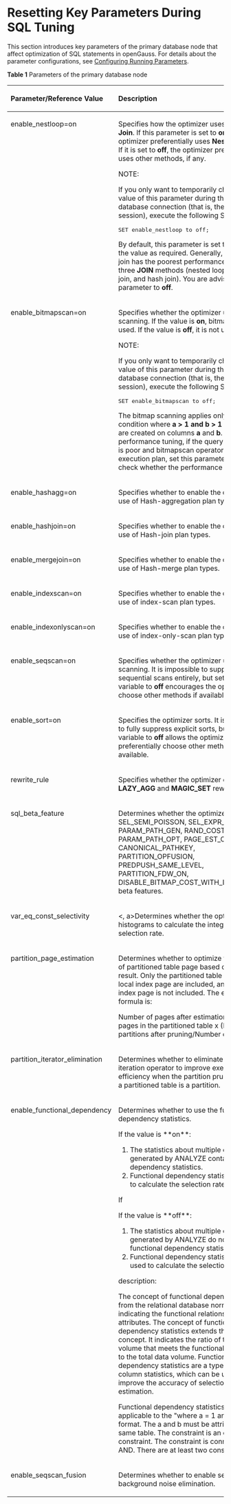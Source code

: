 # Resetting Key Parameters During SQL Tuning<a name="EN-US_TOPIC_0289900358"></a>

This section introduces key parameters of the primary database node that affect optimization of SQL statements in openGauss. For details about the parameter configurations, see  [Configuring Running Parameters](configuring-running-parameters.md).

**Table  1**  Parameters of the primary database node

<a name="en-us_topic_0283136922_en-us_topic_0237121530_en-us_topic_0073253807_en-us_topic_0062520027_table6114302"></a>
<table><thead align="left"><tr id="en-us_topic_0283136922_en-us_topic_0237121530_en-us_topic_0073253807_en-us_topic_0062520027_row21522166"><th class="cellrowborder" valign="top" width="26.5%" id="mcps1.2.3.1.1"><p id="en-us_topic_0283136922_en-us_topic_0237121530_en-us_topic_0073253807_en-us_topic_0062520027_p65573909"><a name="en-us_topic_0283136922_en-us_topic_0237121530_en-us_topic_0073253807_en-us_topic_0062520027_p65573909"></a><a name="en-us_topic_0283136922_en-us_topic_0237121530_en-us_topic_0073253807_en-us_topic_0062520027_p65573909"></a>Parameter/Reference Value</p>
</th>
<th class="cellrowborder" valign="top" width="73.5%" id="mcps1.2.3.1.2"><p id="en-us_topic_0283136922_en-us_topic_0237121530_en-us_topic_0073253807_en-us_topic_0062520027_p9886408"><a name="en-us_topic_0283136922_en-us_topic_0237121530_en-us_topic_0073253807_en-us_topic_0062520027_p9886408"></a><a name="en-us_topic_0283136922_en-us_topic_0237121530_en-us_topic_0073253807_en-us_topic_0062520027_p9886408"></a>Description</p>
</th>
</tr>
</thead>
<tbody><tr id="en-us_topic_0283136922_en-us_topic_0237121530_en-us_topic_0073253807_en-us_topic_0062520027_row59628243"><td class="cellrowborder" valign="top" width="26.5%" headers="mcps1.2.3.1.1 "><p id="en-us_topic_0283136922_en-us_topic_0237121530_en-us_topic_0073253807_en-us_topic_0062520027_p65158399"><a name="en-us_topic_0283136922_en-us_topic_0237121530_en-us_topic_0073253807_en-us_topic_0062520027_p65158399"></a><a name="en-us_topic_0283136922_en-us_topic_0237121530_en-us_topic_0073253807_en-us_topic_0062520027_p65158399"></a>enable_nestloop=on</p>
</td>
<td class="cellrowborder" valign="top" width="73.5%" headers="mcps1.2.3.1.2 "><p id="en-us_topic_0283136922_en-us_topic_0237121530_en-us_topic_0073253807_en-us_topic_0062520027_p43339000"><a name="en-us_topic_0283136922_en-us_topic_0237121530_en-us_topic_0073253807_en-us_topic_0062520027_p43339000"></a><a name="en-us_topic_0283136922_en-us_topic_0237121530_en-us_topic_0073253807_en-us_topic_0062520027_p43339000"></a>Specifies how the optimizer uses <strong id="b126812138114"><a name="b126812138114"></a><a name="b126812138114"></a>Nest Loop Join</strong>. If this parameter is set to <strong id="b422513212110"><a name="b422513212110"></a><a name="b422513212110"></a>on</strong>, the optimizer preferentially uses <strong id="b1923062117111"><a name="b1923062117111"></a><a name="b1923062117111"></a>Nest Loop Join</strong>. If it is set to <strong id="b132312021181112"><a name="b132312021181112"></a><a name="b132312021181112"></a>off</strong>, the optimizer preferentially uses other methods, if any.</p>
<div class="note" id="en-us_topic_0283136922_en-us_topic_0237121530_en-us_topic_0073253807_en-us_topic_0062520027_note1238574948"><a name="en-us_topic_0283136922_en-us_topic_0237121530_en-us_topic_0073253807_en-us_topic_0062520027_note1238574948"></a><a name="en-us_topic_0283136922_en-us_topic_0237121530_en-us_topic_0073253807_en-us_topic_0062520027_note1238574948"></a><span class="notetitle"> NOTE: </span><div class="notebody"><p id="en-us_topic_0283136922_en-us_topic_0237121530_en-us_topic_0073253807_en-us_topic_0062520027_p19810311241"><a name="en-us_topic_0283136922_en-us_topic_0237121530_en-us_topic_0073253807_en-us_topic_0062520027_p19810311241"></a><a name="en-us_topic_0283136922_en-us_topic_0237121530_en-us_topic_0073253807_en-us_topic_0062520027_p19810311241"></a>If you only want to temporarily change the value of this parameter during the current database connection (that is, the current session), execute the following SQL statement:</p>
<a name="en-us_topic_0283136922_en-us_topic_0237121530_en-us_topic_0073253807_en-us_topic_0062520027_screen181041115417"></a><a name="en-us_topic_0283136922_en-us_topic_0237121530_en-us_topic_0073253807_en-us_topic_0062520027_screen181041115417"></a><pre class="screen" codetype="Sql" id="en-us_topic_0283136922_en-us_topic_0237121530_en-us_topic_0073253807_en-us_topic_0062520027_screen181041115417">SET enable_nestloop to off;</pre>
</div></div>
<p id="en-us_topic_0283136922_en-us_topic_0237121530_en-us_topic_0073253807_en-us_topic_0062520027_p33568521162216"><a name="en-us_topic_0283136922_en-us_topic_0237121530_en-us_topic_0073253807_en-us_topic_0062520027_p33568521162216"></a><a name="en-us_topic_0283136922_en-us_topic_0237121530_en-us_topic_0073253807_en-us_topic_0062520027_p33568521162216"></a>By default, this parameter is set to <strong id="b19986249181113"><a name="b19986249181113"></a><a name="b19986249181113"></a>on</strong>. Change the value as required. Generally, nested loop join has the poorest performance among the three <strong id="b42241357181113"><a name="b42241357181113"></a><a name="b42241357181113"></a>JOIN</strong> methods (nested loop join, merge join, and hash join). You are advised to set this parameter to <strong id="b62311579110"><a name="b62311579110"></a><a name="b62311579110"></a>off</strong>.</p>
</td>
</tr>
<tr id="en-us_topic_0283136922_en-us_topic_0237121530_en-us_topic_0073253807_en-us_topic_0062520027_row24129853"><td class="cellrowborder" valign="top" width="26.5%" headers="mcps1.2.3.1.1 "><p id="en-us_topic_0283136922_en-us_topic_0237121530_en-us_topic_0073253807_en-us_topic_0062520027_p8361080"><a name="en-us_topic_0283136922_en-us_topic_0237121530_en-us_topic_0073253807_en-us_topic_0062520027_p8361080"></a><a name="en-us_topic_0283136922_en-us_topic_0237121530_en-us_topic_0073253807_en-us_topic_0062520027_p8361080"></a>enable_bitmapscan=on</p>
</td>
<td class="cellrowborder" valign="top" width="73.5%" headers="mcps1.2.3.1.2 "><p id="en-us_topic_0283136922_en-us_topic_0237121530_en-us_topic_0073253807_en-us_topic_0062520027_p6158855"><a name="en-us_topic_0283136922_en-us_topic_0237121530_en-us_topic_0073253807_en-us_topic_0062520027_p6158855"></a><a name="en-us_topic_0283136922_en-us_topic_0237121530_en-us_topic_0073253807_en-us_topic_0062520027_p6158855"></a>Specifies whether the optimizer uses bitmap scanning. If the value is <strong id="b2091162112126"><a name="b2091162112126"></a><a name="b2091162112126"></a>on</strong>, bitmap scanning is used. If the value is <strong id="b498102116126"><a name="b498102116126"></a><a name="b498102116126"></a>off</strong>, it is not used.</p>
<div class="note" id="en-us_topic_0283136922_en-us_topic_0237121530_en-us_topic_0073253807_en-us_topic_0062520027_note1657011214411"><a name="en-us_topic_0283136922_en-us_topic_0237121530_en-us_topic_0073253807_en-us_topic_0062520027_note1657011214411"></a><a name="en-us_topic_0283136922_en-us_topic_0237121530_en-us_topic_0073253807_en-us_topic_0062520027_note1657011214411"></a><span class="notetitle"> NOTE: </span><div class="notebody"><p id="en-us_topic_0283136922_en-us_topic_0237121530_en-us_topic_0073253807_en-us_topic_0062520027_p747814301147"><a name="en-us_topic_0283136922_en-us_topic_0237121530_en-us_topic_0073253807_en-us_topic_0062520027_p747814301147"></a><a name="en-us_topic_0283136922_en-us_topic_0237121530_en-us_topic_0073253807_en-us_topic_0062520027_p747814301147"></a>If you only want to temporarily change the value of this parameter during the current database connection (that is, the current session), execute the following SQL statement:</p>
<a name="en-us_topic_0283136922_en-us_topic_0237121530_en-us_topic_0073253807_en-us_topic_0062520027_screen124788309416"></a><a name="en-us_topic_0283136922_en-us_topic_0237121530_en-us_topic_0073253807_en-us_topic_0062520027_screen124788309416"></a><pre class="screen" codetype="Sql" id="en-us_topic_0283136922_en-us_topic_0237121530_en-us_topic_0073253807_en-us_topic_0062520027_screen124788309416">SET enable_bitmapscan to off;</pre>
</div></div>
<p id="en-us_topic_0283136922_en-us_topic_0237121530_en-us_topic_0073253807_en-us_topic_0062520027_p36534824162516"><a name="en-us_topic_0283136922_en-us_topic_0237121530_en-us_topic_0073253807_en-us_topic_0062520027_p36534824162516"></a><a name="en-us_topic_0283136922_en-us_topic_0237121530_en-us_topic_0073253807_en-us_topic_0062520027_p36534824162516"></a>The bitmap scanning applies only in the query condition where <strong id="b1729183412123"><a name="b1729183412123"></a><a name="b1729183412123"></a>a &gt; 1 and b &gt; 1</strong> and indexes are created on columns <strong id="b973783419122"><a name="b973783419122"></a><a name="b973783419122"></a>a</strong> and <strong id="b274043412123"><a name="b274043412123"></a><a name="b274043412123"></a>b</strong>. During performance tuning, if the query performance is poor and bitmapscan operators are in the execution plan, set this parameter to <strong id="b763414781315"><a name="b763414781315"></a><a name="b763414781315"></a>off</strong> and check whether the performance is improved.</p>
</td>
</tr>
<tr id="en-us_topic_0283136922_en-us_topic_0237121530_en-us_topic_0073253807_en-us_topic_0062520027_row3177297143544"><td class="cellrowborder" valign="top" width="26.5%" headers="mcps1.2.3.1.1 "><p id="en-us_topic_0283136922_en-us_topic_0237121530_en-us_topic_0073253807_en-us_topic_0062520027_p66890776143554"><a name="en-us_topic_0283136922_en-us_topic_0237121530_en-us_topic_0073253807_en-us_topic_0062520027_p66890776143554"></a><a name="en-us_topic_0283136922_en-us_topic_0237121530_en-us_topic_0073253807_en-us_topic_0062520027_p66890776143554"></a>enable_hashagg=on</p>
</td>
<td class="cellrowborder" valign="top" width="73.5%" headers="mcps1.2.3.1.2 "><p id="en-us_topic_0283136922_en-us_topic_0237121530_en-us_topic_0073253807_en-us_topic_0062520027_p34548229143544"><a name="en-us_topic_0283136922_en-us_topic_0237121530_en-us_topic_0073253807_en-us_topic_0062520027_p34548229143544"></a><a name="en-us_topic_0283136922_en-us_topic_0237121530_en-us_topic_0073253807_en-us_topic_0062520027_p34548229143544"></a>Specifies whether to enable the optimizer's use of Hash-aggregation plan types.</p>
</td>
</tr>
<tr id="en-us_topic_0283136922_en-us_topic_0237121530_en-us_topic_0073253807_en-us_topic_0062520027_row21449639145156"><td class="cellrowborder" valign="top" width="26.5%" headers="mcps1.2.3.1.1 "><p id="en-us_topic_0283136922_en-us_topic_0237121530_en-us_topic_0073253807_en-us_topic_0062520027_p4800916314528"><a name="en-us_topic_0283136922_en-us_topic_0237121530_en-us_topic_0073253807_en-us_topic_0062520027_p4800916314528"></a><a name="en-us_topic_0283136922_en-us_topic_0237121530_en-us_topic_0073253807_en-us_topic_0062520027_p4800916314528"></a>enable_hashjoin=on</p>
</td>
<td class="cellrowborder" valign="top" width="73.5%" headers="mcps1.2.3.1.2 "><p id="en-us_topic_0283136922_en-us_topic_0237121530_en-us_topic_0073253807_en-us_topic_0062520027_p3794196145156"><a name="en-us_topic_0283136922_en-us_topic_0237121530_en-us_topic_0073253807_en-us_topic_0062520027_p3794196145156"></a><a name="en-us_topic_0283136922_en-us_topic_0237121530_en-us_topic_0073253807_en-us_topic_0062520027_p3794196145156"></a>Specifies whether to enable the optimizer's use of Hash-join plan types.</p>
</td>
</tr>
<tr id="en-us_topic_0283136922_en-us_topic_0237121530_en-us_topic_0073253807_en-us_topic_0062520027_row31678976115536"><td class="cellrowborder" valign="top" width="26.5%" headers="mcps1.2.3.1.1 "><p id="en-us_topic_0283136922_en-us_topic_0237121530_en-us_topic_0073253807_en-us_topic_0062520027_p15860301115536"><a name="en-us_topic_0283136922_en-us_topic_0237121530_en-us_topic_0073253807_en-us_topic_0062520027_p15860301115536"></a><a name="en-us_topic_0283136922_en-us_topic_0237121530_en-us_topic_0073253807_en-us_topic_0062520027_p15860301115536"></a>enable_mergejoin=on</p>
</td>
<td class="cellrowborder" valign="top" width="73.5%" headers="mcps1.2.3.1.2 "><p id="en-us_topic_0283136922_en-us_topic_0237121530_en-us_topic_0073253807_en-us_topic_0062520027_p31236364115637"><a name="en-us_topic_0283136922_en-us_topic_0237121530_en-us_topic_0073253807_en-us_topic_0062520027_p31236364115637"></a><a name="en-us_topic_0283136922_en-us_topic_0237121530_en-us_topic_0073253807_en-us_topic_0062520027_p31236364115637"></a>Specifies whether to enable the optimizer's use of Hash-merge plan types.</p>
</td>
</tr>
<tr id="en-us_topic_0283136922_en-us_topic_0237121530_en-us_topic_0073253807_en-us_topic_0062520027_row65339861145225"><td class="cellrowborder" valign="top" width="26.5%" headers="mcps1.2.3.1.1 "><p id="en-us_topic_0283136922_en-us_topic_0237121530_en-us_topic_0073253807_en-us_topic_0062520027_p41108231145313"><a name="en-us_topic_0283136922_en-us_topic_0237121530_en-us_topic_0073253807_en-us_topic_0062520027_p41108231145313"></a><a name="en-us_topic_0283136922_en-us_topic_0237121530_en-us_topic_0073253807_en-us_topic_0062520027_p41108231145313"></a>enable_indexscan=on</p>
</td>
<td class="cellrowborder" valign="top" width="73.5%" headers="mcps1.2.3.1.2 "><p id="en-us_topic_0283136922_en-us_topic_0237121530_en-us_topic_0073253807_en-us_topic_0062520027_p52574139145225"><a name="en-us_topic_0283136922_en-us_topic_0237121530_en-us_topic_0073253807_en-us_topic_0062520027_p52574139145225"></a><a name="en-us_topic_0283136922_en-us_topic_0237121530_en-us_topic_0073253807_en-us_topic_0062520027_p52574139145225"></a>Specifies whether to enable the optimizer's use of index-scan plan types.</p>
</td>
</tr>
<tr id="en-us_topic_0283136922_en-us_topic_0237121530_en-us_topic_0073253807_en-us_topic_0062520027_row25784757145225"><td class="cellrowborder" valign="top" width="26.5%" headers="mcps1.2.3.1.1 "><p id="en-us_topic_0283136922_en-us_topic_0237121530_en-us_topic_0073253807_en-us_topic_0062520027_p4524365214542"><a name="en-us_topic_0283136922_en-us_topic_0237121530_en-us_topic_0073253807_en-us_topic_0062520027_p4524365214542"></a><a name="en-us_topic_0283136922_en-us_topic_0237121530_en-us_topic_0073253807_en-us_topic_0062520027_p4524365214542"></a>enable_indexonlyscan=on</p>
</td>
<td class="cellrowborder" valign="top" width="73.5%" headers="mcps1.2.3.1.2 "><p id="en-us_topic_0283136922_en-us_topic_0237121530_en-us_topic_0073253807_en-us_topic_0062520027_p6606196145225"><a name="en-us_topic_0283136922_en-us_topic_0237121530_en-us_topic_0073253807_en-us_topic_0062520027_p6606196145225"></a><a name="en-us_topic_0283136922_en-us_topic_0237121530_en-us_topic_0073253807_en-us_topic_0062520027_p6606196145225"></a>Specifies whether to enable the optimizer's use of index-only-scan plan types.</p>
</td>
</tr>
<tr id="en-us_topic_0283136922_en-us_topic_0237121530_en-us_topic_0073253807_en-us_topic_0062520027_row50364799145216"><td class="cellrowborder" valign="top" width="26.5%" headers="mcps1.2.3.1.1 "><p id="en-us_topic_0283136922_en-us_topic_0237121530_en-us_topic_0073253807_en-us_topic_0062520027_p18607282145410"><a name="en-us_topic_0283136922_en-us_topic_0237121530_en-us_topic_0073253807_en-us_topic_0062520027_p18607282145410"></a><a name="en-us_topic_0283136922_en-us_topic_0237121530_en-us_topic_0073253807_en-us_topic_0062520027_p18607282145410"></a>enable_seqscan=on</p>
</td>
<td class="cellrowborder" valign="top" width="73.5%" headers="mcps1.2.3.1.2 "><p id="en-us_topic_0283136922_en-us_topic_0237121530_en-us_topic_0073253807_en-us_topic_0062520027_p66511650145216"><a name="en-us_topic_0283136922_en-us_topic_0237121530_en-us_topic_0073253807_en-us_topic_0062520027_p66511650145216"></a><a name="en-us_topic_0283136922_en-us_topic_0237121530_en-us_topic_0073253807_en-us_topic_0062520027_p66511650145216"></a>Specifies whether the optimizer uses bitmap scanning. It is impossible to suppress sequential scans entirely, but setting this variable to <strong id="b1779952613149"><a name="b1779952613149"></a><a name="b1779952613149"></a>off</strong> encourages the optimizer to choose other methods if available.</p>
</td>
</tr>
<tr id="en-us_topic_0283136922_en-us_topic_0237121530_en-us_topic_0073253807_en-us_topic_0062520027_row36952817145219"><td class="cellrowborder" valign="top" width="26.5%" headers="mcps1.2.3.1.1 "><p id="en-us_topic_0283136922_en-us_topic_0237121530_en-us_topic_0073253807_en-us_topic_0062520027_p5455969145417"><a name="en-us_topic_0283136922_en-us_topic_0237121530_en-us_topic_0073253807_en-us_topic_0062520027_p5455969145417"></a><a name="en-us_topic_0283136922_en-us_topic_0237121530_en-us_topic_0073253807_en-us_topic_0062520027_p5455969145417"></a>enable_sort=on</p>
</td>
<td class="cellrowborder" valign="top" width="73.5%" headers="mcps1.2.3.1.2 "><p id="en-us_topic_0283136922_en-us_topic_0237121530_en-us_topic_0073253807_en-us_topic_0062520027_p50220297145219"><a name="en-us_topic_0283136922_en-us_topic_0237121530_en-us_topic_0073253807_en-us_topic_0062520027_p50220297145219"></a><a name="en-us_topic_0283136922_en-us_topic_0237121530_en-us_topic_0073253807_en-us_topic_0062520027_p50220297145219"></a>Specifies the optimizer sorts. It is impossible to fully suppress explicit sorts, but setting this variable to <strong id="b204698497147"><a name="b204698497147"></a><a name="b204698497147"></a>off</strong> allows the optimizer to preferentially choose other methods if available.</p>
</td>
</tr>
<tr id="en-us_topic_0283136922_en-us_topic_0237121530_row91254119407"><td class="cellrowborder" valign="top" width="26.5%" headers="mcps1.2.3.1.1 "><p id="en-us_topic_0283136922_en-us_topic_0237121530_p5125511194014"><a name="en-us_topic_0283136922_en-us_topic_0237121530_p5125511194014"></a><a name="en-us_topic_0283136922_en-us_topic_0237121530_p5125511194014"></a>rewrite_rule</p>
</td>
<td class="cellrowborder" valign="top" width="73.5%" headers="mcps1.2.3.1.2 "><p id="en-us_topic_0283136922_en-us_topic_0237121530_p3125411124017"><a name="en-us_topic_0283136922_en-us_topic_0237121530_p3125411124017"></a><a name="en-us_topic_0283136922_en-us_topic_0237121530_p3125411124017"></a>Specifies whether the optimizer enables the <strong id="b11177335152"><a name="b11177335152"></a><a name="b11177335152"></a>LAZY_AGG</strong> and <strong id="b1118763171517"><a name="b1118763171517"></a><a name="b1118763171517"></a>MAGIC_SET</strong> rewriting rules.</p>
</td>
</tr>
<tr id="row15768191461612"><td class="cellrowborder" valign="top" width="26.5%" headers="mcps1.2.3.1.1 "><p id="p076951417163"><a name="p076951417163"></a><a name="p076951417163"></a>sql_beta_feature</p>
</td>
<td class="cellrowborder" valign="top" width="73.5%" headers="mcps1.2.3.1.2 "><p id="p1676941418160"><a name="p1676941418160"></a><a name="p1676941418160"></a>Determines whether the optimizer enables the SEL_SEMI_POISSON, SEL_EXPR_INSTR, PARAM_PATH_GEN, RAND_COST_OPT, PARAM_PATH_OPT, PAGE_EST_OPT, CANONICAL_PATHKEY, PARTITION_OPFUSION, PREDPUSH_SAME_LEVEL, PARTITION_FDW_ON, DISABLE_BITMAP_COST_WITH_LOSSY_PAGES beta features.</p>
</td>
</tr>
<tr id="row372215341299"><td class="cellrowborder" valign="top" width="26.5%" headers="mcps1.2.3.1.1 "><p id="p187235341897"><a name="p187235341897"></a><a name="p187235341897"></a>var_eq_const_selectivity</p>
</td>
<td class="cellrowborder" valign="top" width="73.5%" headers="mcps1.2.3.1.2 "><p id="p1072313341893"><a name="p1072313341893"><, a><a name="p1072313341893"></a>Determines whether the optimizer uses histograms to calculate the integer constant selection rate.</p>
</td>
</tr>
<tr id="row873820011569"><td class="cellrowborder" valign="top" width="26.5%" headers="mcps1.2.3.1.1 "><p id="p1173820025617"><a name="p1173820025617"></a><a name="p1173820025617"></a>partition_page_estimation</p>
</td>
<td class="cellrowborder" valign="top" width="73.5%" headers="mcps1.2.3.1.2 "><p id="p4739404567"><a name="p4739404567"></a><a name="p4739404567"></a>Determines whether to optimize the estimation of partitioned table page based on the pruning result. Only the partitioned table page and local index page are included, and the global index page is not included. The estimation formula is: </p>
<p id="p151458205116"><a name="p151458205116"></a><a name="p151458205116"></a>Number of pages after estimation = Number of pages in the partitioned table x (Number of partitions after pruning/Number of partitions)</p>
</td>
</tr>
<tr id="row1497103195719"><td class="cellrowborder" valign="top" width="26.5%" headers="mcps1.2.3.1.1 "><p id="p749717385715"><a name="p749717385715"></a><a name="p749717385715"></a>partition_iterator_elimination</p>
</td>
<td class="cellrowborder" valign="top" width="73.5%" headers="mcps1.2.3.1.2 "><p id="p74971636576"><a name="p74971636576"></a><a name="p74971636576"></a>Determines whether to eliminate the partition iteration operator to improve execution efficiency when the partition pruning result of a partitioned table is a partition.</p>
</td>
</tr>
<tr id="row1493324894612"><td class="cellrowborder" valign="top" width="26.5%" headers="mcps1.2.3.1.1 "><p id="p5933948154619"><a name="p5933948154619"></a><a name="p5933948154619"></a>enable_functional_dependency</p>
</td>
<td class="cellrowborder" valign="top" width="73.5%" headers="mcps1.2.3.1.2 "><p id="p16780635134810"><a name="p16780635134810"></a><a name="p16780635134810"></a>Determines whether to use the functional dependency statistics.</p>
<p id="p06781238164817"><a name="p06781238164817"></a><a name="p06781238164817"></a>If the value is **on**:</p>
<a name="ol93818213497"></a><a name="ol93818213497"></a><ol id="ol93818213497"><li>The statistics about multiple columns generated by ANALYZE contain functional dependency statistics. </li><li>Functional dependency statistics are used to calculate the selection rate.</li></ol>
If <p id="p17836164534818"><a name="p17836164534818"></a><a name="p17836164534818"></a>If the value is **off**:</p>
<a name="ol958481011494"></a><a name="ol958481011494"></a><ol id="ol958481011494"><li>The statistics about multiple columns generated by ANALYZE do not contain functional dependency statistics. </li><li>Functional dependency statistics are not used to calculate the selection rate.</li></ol>
<div class="note" id="note1145635281215"><a name="note1145635281215"></a><a name="note1145635281215"></a><span class="notetitle"> description: </span><div class="notebody"><p id="p345735251216"><a name="p345735251216"></a><a name="p345735251216"></a>The concept of functional dependency comes from the relational database normal form, indicating the functional relationship between attributes. The concept of functional dependency statistics extends the preceding concept. It indicates the ratio of the data volume that meets the functional relationship to the total data volume. Functional dependency statistics are a type of multi-column statistics, which can be used to improve the accuracy of selection rate estimation.</p>
</div></div>
<p id="p11457135251219"><a name="p11457135251219"></a><a name="p11457135251219"></a>Functional dependency statistics are applicable to the "where a = 1 and b = 1" format. The a and b must be attributes of the same table. The constraint is an equation constraint. The constraint is connected by AND. There are at least two constraints.</p>
</td>
</tr>
<tr id="row11393164818220"><td class="cellrowborder" valign="top" width="26.5%" headers="mcps1.2.3.1.1 "><p id="p43935488219"><a name="p43935488219"></a><a name="p43935488219"></a>enable_seqscan_fusion</p>
</td>
<td class="cellrowborder" valign="top" width="73.5%" headers="mcps1.2.3.1.2 "><p id="p14394348921"><a name="p14394348921"></a><a name="p14394348921"></a>Determines whether to enable seqscan background noise elimination.</p>
</td>
</tr>
</tbody>
</table>

